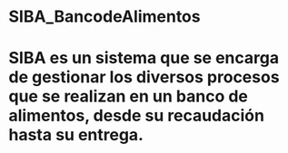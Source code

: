 # SIBA_BancodeAlimentos
# SIBA es un sistema que se encarga de gestionar los diversos procesos que se realizan en un banco de alimentos, desde su recaudación hasta su entrega.
